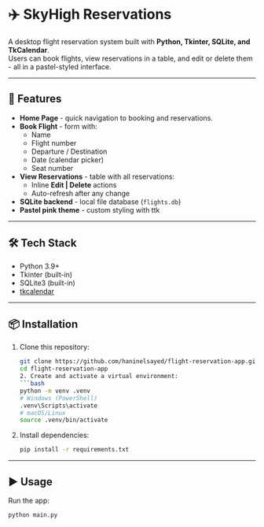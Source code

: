 # ✈️ SkyHigh Reservations

A desktop flight reservation system built with **Python, Tkinter, SQLite, and TkCalendar**.  
Users can book flights, view reservations in a table, and edit or delete them - all in a pastel-styled interface.

---

## 🚀 Features
- **Home Page** - quick navigation to booking and reservations.
- **Book Flight** - form with:
  - Name
  - Flight number
  - Departure / Destination
  - Date (calendar picker)
  - Seat number
- **View Reservations** - table with all reservations:
  - Inline **Edit | Delete** actions
  - Auto-refresh after any change
- **SQLite backend** - local file database (`flights.db`)
- **Pastel pink theme** - custom styling with ttk

---

## 🛠️ Tech Stack
- Python 3.9+
- Tkinter (built-in)
- SQLite3 (built-in)
- [tkcalendar](https://pypi.org/project/tkcalendar/)

---

## 📦 Installation

1. Clone this repository:
   ```bash
   git clone https://github.com/haninelsayed/flight-reservation-app.git
   cd flight-reservation-app
   2. Create and activate a virtual environment:
   ```bash
   python -m venv .venv
   # Windows (PowerShell)
   .venv\Scripts\activate
   # macOS/Linux
   source .venv/bin/activate
3. Install dependencies:
   ```bash
   pip install -r requirements.txt
---

## ▶️ Usage
Run the app:
```bash
python main.py


